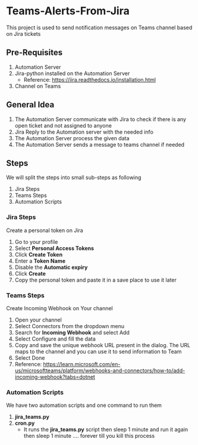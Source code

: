 # Teams-Alerts-From-Jira
This project is used to send notification messages on Teams channel based on Jira tickets

## Pre-Requisites
1. Automation Server
2. Jira-python installed on the Automation Server
    - Reference: https://jira.readthedocs.io/installation.html
3. Channel on Teams

## General Idea
1. The Automation Server communicate with Jira to check if there is any open ticket and not assigned to anyone
2. Jira Reply to the Automation server with the needed info
3. The Automation Server process the given data 
4. The Automation Server sends a message to teams channel if needed

## Steps
We will split the steps into small sub-steps as following

1. Jira Steps
2. Teams Steps
3. Automation Scripts

### Jira Steps
Create a personal token on Jira
  1. Go to your profile
  2. Select **Personal Access Tokens**
  3. Click **Create Token**
  4. Enter a **Token Name**
  5. Disable the **Automatic expiry**
  6. Click **Create**
  7. Copy the personal token and paste it in a save place to use it later

### Teams Steps
Create Incoming Webhook on Your channel
  1. Open your channel
  2. Select Connectors from the dropdown menu
  3. Search for **Incoming Webhook** and select Add
  4. Select Configure and fill the data
  5. Copy and save the unique webhook URL present in the dialog. The URL maps to the channel and you can use it to send information to Team
  6. Select Done
  7. Reference: https://learn.microsoft.com/en-us/microsoftteams/platform/webhooks-and-connectors/how-to/add-incoming-webhook?tabs=dotnet

### Automation Scripts
We have two automation scripts and one command to run them
1. **jira_teams.py**
2. **cron.py**
    - It runs the **jira_teams.py** script then sleep 1 minute and run it again then sleep 1 minute .... forever till you kill this process
